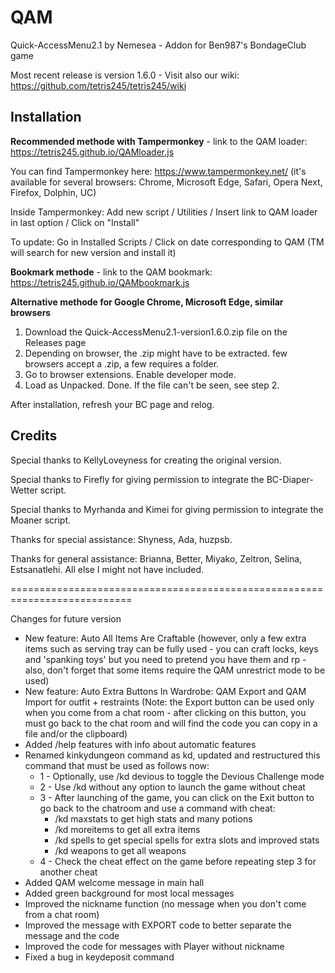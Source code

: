 # QAM

Quick-AccessMenu2.1 by Nemesea - Addon for Ben987's BondageClub game 

Most recent release is version 1.6.0 - Visit also our wiki: https://github.com/tetris245/tetris245/wiki

## Installation 

**Recommended methode with Tampermonkey** - link to the QAM loader: https://tetris245.github.io/QAMloader.js

You can find Tampermonkey here: https://www.tampermonkey.net/ (it's available for several browsers: Chrome, Microsoft Edge, Safari, Opera Next, Firefox, Dolphin, UC)

Inside Tampermonkey: Add new script / Utilities / Insert link to QAM loader in last option / Click on "Install"

To update: Go in Installed Scripts / Click on date corresponding to QAM (TM will search for new version and install it)

**Bookmark methode** - link to the QAM bookmark: https://tetris245.github.io/QAMbookmark.js

**Alternative methode for Google Chrome, Microsoft Edge, similar browsers**
1. Download the Quick-AccessMenu2.1-version1.6.0.zip file on the Releases page
2. Depending on browser, the .zip might have to be extracted. few browsers accept a .zip, a few requires a folder.
3. Go to browser extensions. Enable developer mode.
4. Load as Unpacked. Done. If the file can't be seen, see step 2.

After installation, refresh your BC page and relog.

## Credits

Special thanks to KellyLoveyness for creating the original version.

Special thanks to Firefly for giving permission to integrate the BC-Diaper-Wetter script.

Special thanks to Myrhanda and Kimei for giving permission to integrate the Moaner script.

Thanks for special assistance:
Shyness, Ada, huzpsb.

Thanks for general assistance:
Brianna, Better, Miyako, Zeltron, Selina, Estsanatlehi.
All else I might not have included.

===========================================================================

Changes for future version 

* New feature: Auto All Items Are Craftable (however, only a few extra items such as serving tray can be fully used - you can craft locks, keys and 'spanking toys' but you need to pretend you have them and rp - also, don't forget that some items require the QAM unrestrict mode to be used)
* New feature: Auto Extra Buttons In Wardrobe: QAM Export and QAM Import for outfit + restraints (Note: the Export button can be used only when you come from a chat room - after clicking on this button, you must go back to the chat room and will find the code you can copy in a file and/or the clipboard)  
* Added /help features with info about automatic features
* Renamed kinkydungeon command as kd, updated and restructured this command that must be used as follows now:
  - 1 - Optionally, use /kd devious to toggle the Devious Challenge mode
  - 2 - Use /kd without any option to launch the game without cheat
  - 3 - After launching of the game, you can click on the Exit button to go back to the chatroom and use a command with cheat:
     - /kd maxstats to get high stats and many potions
     - /kd moreitems to get all extra items
     - /kd spells to get special spells for extra slots and improved stats
     - /kd weapons to get all weapons
  - 4 - Check the cheat effect on the game before repeating step 3 for another cheat
* Added QAM welcome message in main hall
* Added green background for most local messages
* Improved the nickname function (no message when you don't come from a chat room)
* Improved the message with EXPORT code to better separate the message and the code
* Improved the code for messages with Player without nickname
* Fixed a bug in keydeposit command




